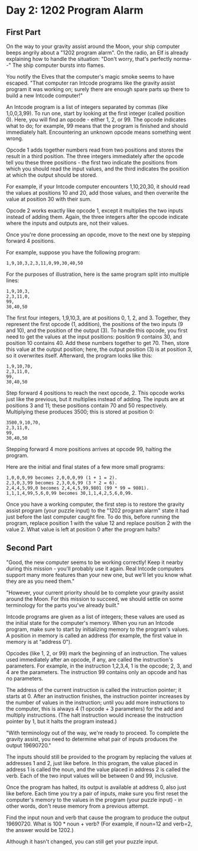 # Day 2: 1202 Program Alarm

## First Part

On the way to your gravity assist around the Moon, your ship computer beeps
angrily about a "1202 program alarm". On the radio, an Elf is already
explaining how to handle the situation: "Don't worry, that's perfectly norma--"
The ship computer bursts into flames.

You notify the Elves that the computer's magic smoke seems to have escaped.
"That computer ran Intcode programs like the gravity assist program it was
working on; surely there are enough spare parts up there to build a new Intcode
computer!"

An Intcode program is a list of integers separated by commas (like 1,0,0,3,99).
To run one, start by looking at the first integer (called position 0). Here,
you will find an opcode - either 1, 2, or 99. The opcode indicates what to do;
for example, 99 means that the program is finished and should immediately halt.
Encountering an unknown opcode means something went wrong.

Opcode 1 adds together numbers read from two positions and stores the result in
a third position. The three integers immediately after the opcode tell you
these three positions - the first two indicate the positions from which you
should read the input values, and the third indicates the position at which the
output should be stored.

For example, if your Intcode computer encounters 1,10,20,30, it should read the
values at positions 10 and 20, add those values, and then overwrite the value
at position 30 with their sum.

Opcode 2 works exactly like opcode 1, except it multiplies the two inputs
instead of adding them. Again, the three integers after the opcode indicate
where the inputs and outputs are, not their values.

Once you're done processing an opcode, move to the next one by stepping forward
4 positions.

For example, suppose you have the following program:

```
1,9,10,3,2,3,11,0,99,30,40,50
```

For the purposes of illustration, here is the same program split into multiple
lines:

```
1,9,10,3,
2,3,11,0,
99,
30,40,50
```

The first four integers, 1,9,10,3, are at positions 0, 1, 2, and 3. Together,
they represent the first opcode (1, addition), the positions of the two inputs
(9 and 10), and the position of the output (3). To handle this opcode, you
first need to get the values at the input positions: position 9 contains 30,
and position 10 contains 40. Add these numbers together to get 70. Then, store
this value at the output position; here, the output position (3) is at position
3, so it overwrites itself. Afterward, the program looks like this:

```
1,9,10,70,
2,3,11,0,
99,
30,40,50
```

Step forward 4 positions to reach the next opcode, 2. This opcode works just
like the previous, but it multiplies instead of adding. The inputs are at
positions 3 and 11; these positions contain 70 and 50 respectively. Multiplying
these produces 3500; this is stored at position 0:

```
3500,9,10,70,
2,3,11,0,
99,
30,40,50
```

Stepping forward 4 more positions arrives at opcode 99, halting the program.

Here are the initial and final states of a few more small programs:

```
1,0,0,0,99 becomes 2,0,0,0,99 (1 + 1 = 2).
2,3,0,3,99 becomes 2,3,0,6,99 (3 * 2 = 6).
2,4,4,5,99,0 becomes 2,4,4,5,99,9801 (99 * 99 = 9801).
1,1,1,4,99,5,6,0,99 becomes 30,1,1,4,2,5,6,0,99.
```

Once you have a working computer, the first step is to restore the gravity
assist program (your puzzle input) to the "1202 program alarm" state it had
just before the last computer caught fire. To do this, before running the
program, replace position 1 with the value 12 and replace position 2 with the
value 2. What value is left at position 0 after the program halts?

## Second Part

"Good, the new computer seems to be working correctly! Keep it nearby during
this mission - you'll probably use it again. Real Intcode computers support
many more features than your new one, but we'll let you know what they are as
you need them."

"However, your current priority should be to complete your gravity assist
around the Moon. For this mission to succeed, we should settle on some
terminology for the parts you've already built."

Intcode programs are given as a list of integers; these values are used as the
initial state for the computer's memory. When you run an Intcode program, make
sure to start by initializing memory to the program's values. A position in
memory is called an address (for example, the first value in memory is at
"address 0").

Opcodes (like 1, 2, or 99) mark the beginning of an instruction. The values
used immediately after an opcode, if any, are called the instruction's
parameters. For example, in the instruction 1,2,3,4, 1 is the opcode; 2, 3, and
4 are the parameters. The instruction 99 contains only an opcode and has no
parameters.

The address of the current instruction is called the instruction pointer; it
starts at 0. After an instruction finishes, the instruction pointer increases
by the number of values in the instruction; until you add more instructions to
the computer, this is always 4 (1 opcode + 3 parameters) for the add and
multiply instructions. (The halt instruction would increase the instruction
pointer by 1, but it halts the program instead.)

"With terminology out of the way, we're ready to proceed. To complete the
gravity assist, you need to determine what pair of inputs produces the output
19690720."

The inputs should still be provided to the program by replacing the values at
addresses 1 and 2, just like before. In this program, the value placed in
address 1 is called the noun, and the value placed in address 2 is called the
verb. Each of the two input values will be between 0 and 99, inclusive.

Once the program has halted, its output is available at address 0, also just
like before. Each time you try a pair of inputs, make sure you first reset the
computer's memory to the values in the program (your puzzle input) - in other
words, don't reuse memory from a previous attempt.

Find the input noun and verb that cause the program to produce the output
19690720. What is 100 * noun + verb? (For example, if noun=12 and verb=2, the
answer would be 1202.)

Although it hasn't changed, you can still get your puzzle input.
